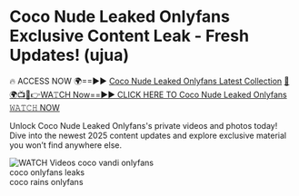 # Coco Nude Leaked Onlyfans Exclusive Content Leak - Fresh Updates! (ujua)

🔥 ACCESS NOW 🌍==►► <a href="https://tinyurl.com/3fjeunct" rel="nofollow">Coco Nude Leaked Onlyfans Latest Collection</a></h3>
[🔴🌍📺📱👉WA𝚃CH Now==►► CLICK HERE TO Coco Nude Leaked Onlyfans 𝚆𝙰𝚃𝙲𝙷 NOW](https://tinyurl.com/3fjeunct)

Unlock Coco Nude Leaked Onlyfans's private videos and photos today! Dive into the newest 2025 content updates and explore exclusive material you won’t find anywhere else.


<a href="https://tinyurl.com/3fjeunct" rel="nofollow" data-target="animated-image.originalLink"><img src="https://camo.githubusercontent.com/8a4f000d20f83aca3bf7ec5f350d767afa0574a8a352519fd8cfa583a6f93a33/68747470733a2f2f692e696d6775722e636f6d2f644a486b345a712e676966" alt="WATCH Videos" data-canonical-src="https://i.imgur.com/dJHk4Zq.gif" style="max-width: 100%; display: inline-block;" data-target="animated-image.originalImage"></a>
coco vandi onlyfans<br>
coco onlyfans leaks<br>
coco rains onlyfans